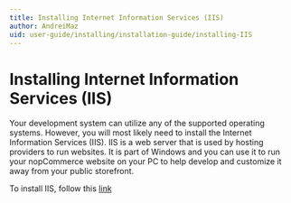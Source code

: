 ```yaml
---
title: Installing Internet Information Services (IIS)
author: AndreiMaz
uid: user-guide/installing/installation-guide/installing-IIS
---
```


# Installing Internet Information Services (IIS)

Your development system can utilize any of the supported operating systems. However, you will most likely need to install the Internet Information Services (IIS). IIS is a web server that is used by hosting providers to run websites. It is part of Windows and you can use it to run your nopCommerce website on your PC to help develop and customize it away from your public storefront.

To install IIS, follow this [link](https://www.microsoft.com/en-us/download/details.aspx?id=48264)